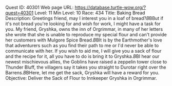 Quest ID: 40301
Web page URL: https://database.turtle-wow.org/?quest=40301
Level: 11
Min Level: 10
Race: 434
Title: Baking Bread
Description: Greetings friend, may I interest you in a loaf of bread?$B$BBut if it's not bread you're looking for and wish for work, I might have a task for you. My friend, Gryshka, owns the inn of Orgrimmar, in many of her letters she wrote that she is unable to reproduce my special flour and can't provide her customers with Mulgore Spice Bread.$B$BIt is by the Earthmother's love that adventurers such as you find their path to me or I'd never be able to communicate with her. If you wish to aid me, I will give you a sack of flour and the recipe for it, all you have to do is bring it to Gryshka.$B$BI hear our newest mischievous allies, the Goblins have raised a zeppelin tower close to Thunder Bluff, the villagers say it takes you straight to Durotar right over the Barrens.$B$BHere, let me get the sack, Gryshka will have a reward for you.
Objective: Deliver the Sack of Flour to Innkeeper Gryshka in Orgrimmar.
